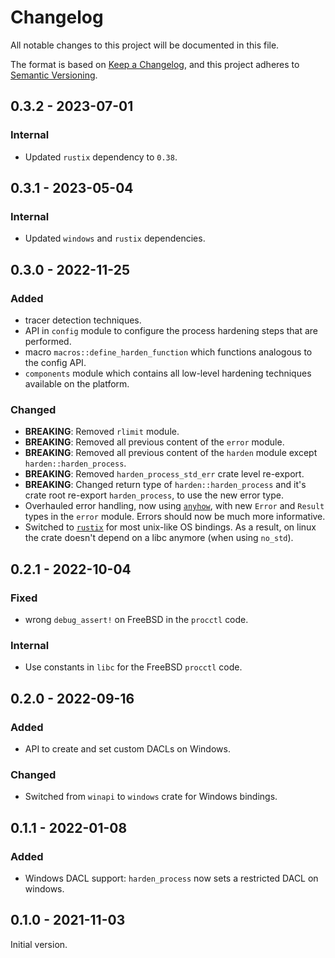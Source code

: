 # Changelog

All notable changes to this project will be documented in this file.

The format is based on [Keep a Changelog](https://keepachangelog.com), and this project adheres to
[Semantic Versioning](https://semver.org/spec/v2.0.0.html).

## 0.3.2 - 2023-07-01
### Internal
- Updated `rustix` dependency to `0.38`.

## 0.3.1 - 2023-05-04
### Internal
- Updated `windows` and `rustix` dependencies.

## 0.3.0 - 2022-11-25
### Added
- tracer detection techniques.
- API in `config` module to configure the process hardening steps that are performed.
- macro `macros::define_harden_function` which functions analogous to the config API.
- `components` module which contains all low-level hardening techniques available on the platform.

### Changed
- **BREAKING**: Removed `rlimit` module.
- **BREAKING**: Removed all previous content of the `error` module.
- **BREAKING**: Removed all previous content of the `harden` module except `harden::harden_process`.
- **BREAKING**: Removed `harden_process_std_err` crate level re-export.
- **BREAKING**: Changed return type of `harden::harden_process` and it's crate root re-export
  `harden_process`, to use the new error type.
- Overhauled error handling, now using [`anyhow`](https://crates.io/crates/anyhow), with new `Error`
  and `Result` types in the `error` module. Errors should now be much more informative.
- Switched to [`rustix`](https://crates.io/crates/rustix) for most unix-like OS bindings. As a
  result, on linux the crate doesn't depend on a libc anymore (when using `no_std`).

## 0.2.1 - 2022-10-04
### Fixed
- wrong `debug_assert!` on FreeBSD in the `procctl` code.

### Internal
- Use constants in `libc` for the FreeBSD `procctl` code.

## 0.2.0 - 2022-09-16
### Added
- API to create and set custom DACLs on Windows.

### Changed
- Switched from `winapi` to `windows` crate for Windows bindings.

## 0.1.1 - 2022-01-08
### Added
- Windows DACL support: `harden_process` now sets a restricted DACL on windows.

## 0.1.0 - 2021-11-03
Initial version.
